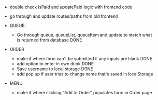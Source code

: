 <!-- BACKEND -->
- double check isPaid and updatePaid logic with frontend code

<!-- FRONTEND -->
- go through and update routes/paths from old frontend
- QUEUE:
    - Go through queue, queueList, queueItem and update to match what is returned from database DONE

- ORDER
    - make it where form can't be submitted if any inputs are blank DONE
    - add option to enter in own drink DONE
    - Save username to local storage DONE
    - add pop up if user tries to change name that's saved in localStorage

- MENU
    - make it where clicking "Add to Order" populates form in Order page